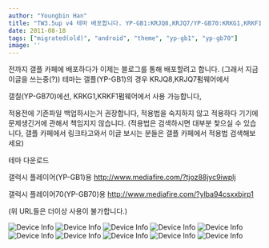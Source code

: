 ```yaml
---
author: "Youngbin Han"
title: "TW3.5up v4 테마 배포합니다. YP-GB1:KRJQ8,KRJQ7/YP-GB70:KRKG1,KRKF1"
date: 2011-08-18
tags: ["migrated(old)", "android", "theme", "yp-gb1", "yp-gb70"]
image: ''
---
```


전까지 갤플 카페에 배포하다가 이제는 블로그를 통해 배포할려고 합니다.
(그래서 지금 이글을 쓰는중(?))
테마는 갤플(YP-GB1)의 경우
KRJQ8,KRJQ7펌웨어에서

갤칠(YP-GB70)에선,
KRKG1,KRKF1펌웨어에서 사용 가능합니다,

적용전에 기존파일 백업하시는거 권장합니다,
적용법을 숙지하지 않고 적용하다 기기에 문제생긴거에 관해서 책임지지 않습니다.
(적용법은 검색하시면 대부분 찿으실 수 있습니다, 갤플 카페에서 링크타고와서 이글 보시는 분들은 갤플 카페에서 적용법 검색해보세요)

테마 다운로드

갤럭시 플레이어(YP-GB1)용
http://www.mediafire.com/?tjoz88jyc9iwplj

갤럭시 플레이어70(YP-GB70)용
http://www.mediafire.com/?ylba94csxxbjrp1

(위 URL들은 더이상 사용이 불가합니다.)

  ![Device Info](https://sukso96100.github.io/blogimgs/SC20110818-101119.png)
![Device Info](https://sukso96100.github.io/blogimgs/SC20110818-101135.png)
![Device Info](https://sukso96100.github.io/blogimgs/SC20110818-101155.png)
![Device Info](https://sukso96100.github.io/blogimgs/SC20110818-101224.png)
![Device Info](https://sukso96100.github.io/blogimgs/SC20110818-101251.png)
![Device Info](https://sukso96100.github.io/blogimgs/SC20110818-101339.png)
![Device Info](https://sukso96100.github.io/blogimgs/SC20110818-101359.png)
![Device Info](https://sukso96100.github.io/blogimgs/SC20110818-101423.png)
![Device Info](https://sukso96100.github.io/blogimgs/SC20110818-101620.png)
![Device Info](https://sukso96100.github.io/blogimgs/SC20110818-102941.png)
